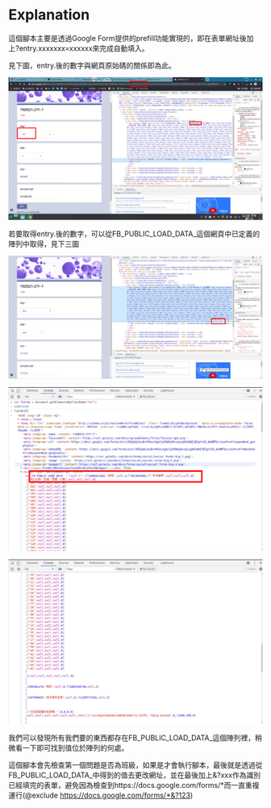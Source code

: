 # Explanation

這個腳本主要是透過Google Form提供的prefill功能實現的，即在表單網址後加上?entry.xxxxxxx=xxxxxx來完成自動填入。

見下圖，entry.後的數字與網頁原始碼的關係即為此。

![Picture](https://github.com/zen8841/AutoCompleteGoogleForm/blob/main/Picture/Explan.png)



若要取得entry.後的數字，可以從FB_PUBLIC_LOAD_DATA_這個網頁中已定義的陣列中取得，見下三圖

![Picture](https://github.com/zen8841/AutoCompleteGoogleForm/blob/main/Picture/1.png)

![Picture](https://github.com/zen8841/AutoCompleteGoogleForm/blob/main/Picture/2.png)

![Picture](https://github.com/zen8841/AutoCompleteGoogleForm/blob/main/Picture/3.png)

我們可以發現所有我們要的東西都存在FB_PUBLIC_LOAD_DATA_這個陣列裡，稍微看一下即可找到值位於陣列的何處。



這個腳本會先檢查第一個問題是否為班級，如果是才會執行腳本，最後就是透過從FB_PUBLIC_LOAD_DATA_中得到的值去更改網址，並在最後加上&?xxx作為識別已經填完的表單，避免因為檢查到https://docs.google.com/forms/*而一直重複運行(@exclude      https://docs.google.com/forms/*&?123)

